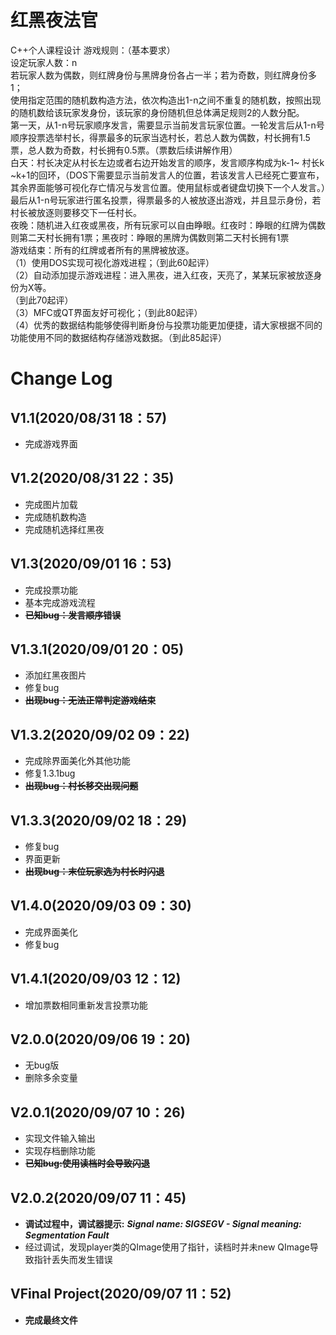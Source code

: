 # 红黑夜法官
C++个人课程设计
游戏规则：（基本要求）  
设定玩家人数：n  
若玩家人数为偶数，则红牌身份与黑牌身份各占一半；若为奇数，则红牌身份多1；  
使用指定范围的随机数构造方法，依次构造出1-n之间不重复的随机数，按照出现的随机数给该玩家发身份，该玩家的身份随机但总体满足规则2的人数分配。  
第一天，从1-n号玩家顺序发言，需要显示当前发言玩家位置。一轮发言后从1-n号顺序投票选举村长，得票最多的玩家当选村长，若总人数为偶数，村长拥有1.5票，总人数为奇数，村长拥有0.5票。（票数后续讲解作用）  
白天：村长决定从村长左边或者右边开始发言的顺序，发言顺序构成为k-1~ 村长k ~k+1的回环，（DOS下需要显示当前发言人的位置，若该发言人已经死亡要宣布，其余界面能够可视化存亡情况与发言位置。使用鼠标或者键盘切换下一个人发言。）最后从1-n号玩家进行匿名投票，得票最多的人被放逐出游戏，并且显示身份，若村长被放逐则要移交下一任村长。  
夜晚：随机进入红夜或黑夜，所有玩家可以自由睁眼。红夜时：睁眼的红牌为偶数则第二天村长拥有1票；黑夜时：睁眼的黑牌为偶数则第二天村长拥有1票  
游戏结束：所有的红牌或者所有的黑牌被放逐。  
（1）使用DOS实现可视化游戏进程；（到此60起评）  
（2）自动添加提示游戏进程：进入黑夜，进入红夜，天亮了，某某玩家被放逐身份为X等。  
（到此70起评）  
（3）MFC或QT界面友好可视化；（到此80起评）  
（4）优秀的数据结构能够使得判断身份与投票功能更加便捷，请大家根据不同的功能使用不同的数据结构存储游戏数据。（到此85起评）  
# Change Log
## V1.1(2020/08/31 18：57)
* 完成游戏界面
## V1.2(2020/08/31 22：35)
* 完成图片加载  
* 完成随机数构造
* 完成随机选择红黑夜  
## V1.3(2020/09/01 16：53)
* 完成投票功能 
* 基本完成游戏流程  
* ~~**已知bug：发言顺序错误**~~
## V1.3.1(2020/09/01 20：05)
* 添加红黑夜图片
* 修复bug  
* ~~**出现bug：无法正常判定游戏结束**~~
## V1.3.2(2020/09/02 09：22)
* 完成除界面美化外其他功能  
* 修复1.3.1bug
* ~~**出现bug：村长移交出现问题**~~
## V1.3.3(2020/09/02 18：29)
* 修复bug
* 界面更新  
* ~~**出现bug：末位玩家选为村长时闪退**~~
## V1.4.0(2020/09/03 09：30)
* 完成界面美化
* 修复bug
## V1.4.1(2020/09/03 12：12)
* 增加票数相同重新发言投票功能
## V2.0.0(2020/09/06 19：20)
* 无bug版
* 删除多余变量
## V2.0.1(2020/09/07 10：26)
* 实现文件输入输出
* 实现存档删除功能
* ~~**已知bug:使用读档时会导致闪退**~~
## V2.0.2(2020/09/07 11：45)
* **调试过程中，调试器提示:** ***Signal name: SIGSEGV - Signal meaning: Segmentation Fault***  
* 经过调试，发现player类的QImage使用了指针，读档时并未new QImage导致指针丢失而发生错误
## VFinal Project(2020/09/07 11：52)
* **完成最终文件**
